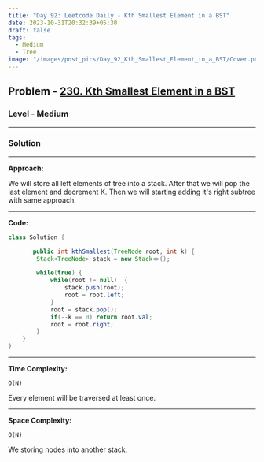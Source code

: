 ```yaml
---
title: "Day 92: Leetcode Daily - Kth Smallest Element in a BST"
date: 2023-10-31T20:32:39+05:30
draft: false
tags:
  - Medium
  - Tree
image: "/images/post_pics/Day_92_Kth_Smallest_Element_in_a_BST/Cover.png"
---
```


## Problem - [230. Kth Smallest Element in a BST](https://leetcode.com/problems/kth-smallest-element-in-a-bst/description/)

### Level - Medium

---

### Solution

---

**Approach:**

We will store all left elements of tree into a stack. After that we will pop the last element and decrement K. Then we will starting adding it's right subtree with same approach.

---

**Code:**

```java
class Solution {

       public int kthSmallest(TreeNode root, int k) {
        Stack<TreeNode> stack = new Stack<>();

        while(true) {
            while(root != null)  {
                stack.push(root);
                root = root.left;
            }
            root = stack.pop();
            if(--k == 0) return root.val;
            root = root.right;
        }
    }
}

```

---

**Time Complexity:**

```
O(N)
```

Every element will be traversed at least once.

---

**Space Complexity:**

```
O(N)
```

We storing nodes into another stack.
